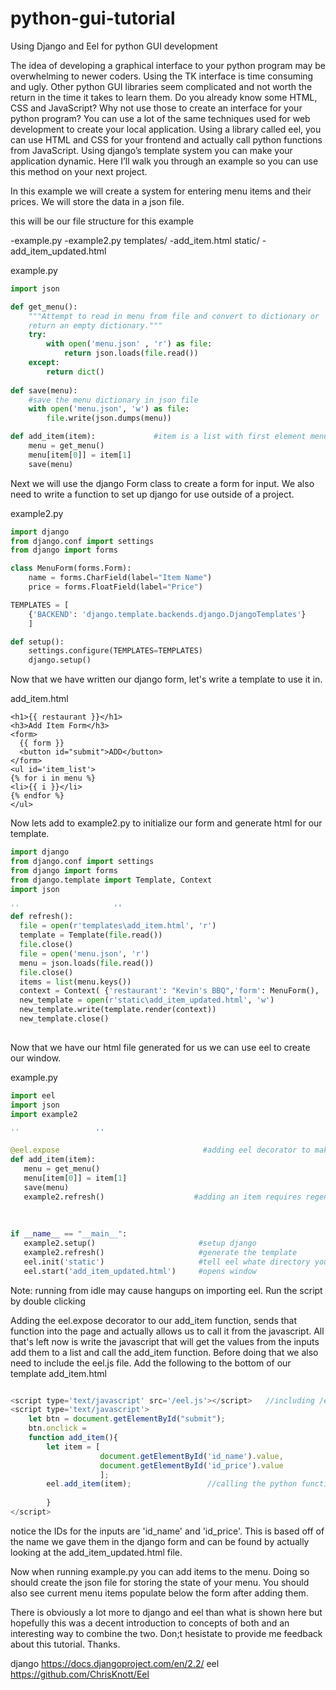 # python-gui-tutorial
Using Django and Eel for python GUI development


The idea of developing a graphical interface to your python program may be overwhelming to newer coders. Using the TK interface is time consuming and ugly. Other python GUI libraries seem complicated and not worth the return in the time it takes to learn them. Do you already know some HTML, CSS and JavaScript?
Why not use those to create an interface for your python program?
You can use a lot of the same techniques used for web development to create your local application. Using a library called eel, you can use HTML and CSS for your frontend and actually call python functions from JavaScript. Using django’s template system you can make your application dynamic. Here I’ll walk you through an example so you can use this method on your next project.

In this example we will create a system for entering menu items and their prices. We will store the data in a json file. 

this will be our file structure for this example

-example.py
-example2.py
templates/
    -add_item.html
static/
    -add_item_updated.html


example.py
```python
import json

def get_menu():
    """Attempt to read in menu from file and convert to dictionary or
    return an empty dictionary."""
    try:
        with open('menu.json' , 'r') as file:
            return json.loads(file.read())
    except:
        return dict()
        
def save(menu):
    #save the menu dictionary in json file
    with open('menu.json', 'w') as file:
        file.write(json.dumps(menu))

def add_item(item):             #item is a list with first element menu items name and second element the price
    menu = get_menu()
    menu[item[0]] = item[1]
    save(menu)  
```
Next we will use the django Form class to create a form for input. We also need to write a function to set up django for use outside of a project.

example2.py
```python
import django
from django.conf import settings
from django import forms

class MenuForm(forms.Form):
    name = forms.CharField(label="Item Name")
    price = forms.FloatField(label="Price")

TEMPLATES = [
    {'BACKEND': 'django.template.backends.django.DjangoTemplates'}
    ]

def setup():
    settings.configure(TEMPLATES=TEMPLATES)
    django.setup()
  ```
  Now that we have written our django form, let's write a template to use it in.
  
  add_item.html
  ```
  <h1>{{ restaurant }}</h1>
<h3>Add Item Form</h3>
<form> 
	{{ form }} 
	<button id="submit">ADD</button>
</form>
<ul id='item_list'>
{% for i in menu %}
<li>{{ i }}</li> 
{% endfor %}
</ul>
  ```
  Now lets add to example2.py to initialize our form and generate html for our template.
  
```python
import django
from django.conf import settings
from django import forms
from django.template import Template, Context
import json

''                     ''
def refresh():
  file = open(r'templates\add_item.html', 'r')
  template = Template(file.read())
  file.close()
  file = open('menu.json', 'r')
  menu = json.loads(file.read())
  file.close()
  items = list(menu.keys())
  context = Context( {'restaurant': "Kevin's BBQ",'form': MenuForm(), 'menu':items} )
  new_template = open(r'static\add_item_updated.html', 'w')
  new_template.write(template.render(context))
  new_template.close()
    
 ```
 
Now that we have our html file generated for us we can use eel to create our window. 

example.py

 ```python
import eel
import json
import example2

''                 ''

@eel.expose                                #adding eel decorator to make callable from javascript
def add_item(item):
    menu = get_menu()
    menu[item[0]] = item[1]
    save(menu)
    example2.refresh()                    #adding an item requires regenerating the template to include the new item in context
    
    
    
if __name__ == "__main__":
    example2.setup()                       #setup django
    example2.refresh()                     #generate the template
    eel.init('static')                     #tell eel whate directory your html files are located in
    eel.start('add_item_updated.html')     #opens window

```
Note: running from idle may cause hangups on importing eel. Run the script by double clicking

Adding the eel.expose decorator to our add_item function, sends that function into the page and actually allows us to call it from the javascript. All that's left now is write the javascript that will get the values from the inputs add them to a list and call the add_item function. Before doing that we also need to include the eel.js file. Add the following to the bottom of our template add_item.html

```javascript

<script type='text/javascript' src='/eel.js'></script>   //including /eel.js, notice the slash to properly add to file 
<script type='text/javascript'>
	let btn = document.getElementById("submit");
	btn.onclick = 
	function add_item(){
		let item = [                                  
					document.getElementById('id_name').value,
					document.getElementById('id_price').value
					];
		eel.add_item(item);                 //calling the python function from the javascript through the eel object. 
		
		}
</script>
```
notice the IDs for the inputs are 'id_name' and 'id_price'. This is based off of the name we gave them in the django form and can be found by actually looking at the add_item_updated.html file.

Now when running example.py you can add items to the menu. Doing so should create the json file for storing the state of your menu. You should also see current menu items populate below the form after adding them. 

There is obviously a lot more to django and eel than what is shown here but hopefully this was a decent introduction to concepts of both and an interesting way to combine the two. Don;t hesistate to provide me feedback about this tutorial. Thanks.

django     https://docs.djangoproject.com/en/2.2/
eel        https://github.com/ChrisKnott/Eel
